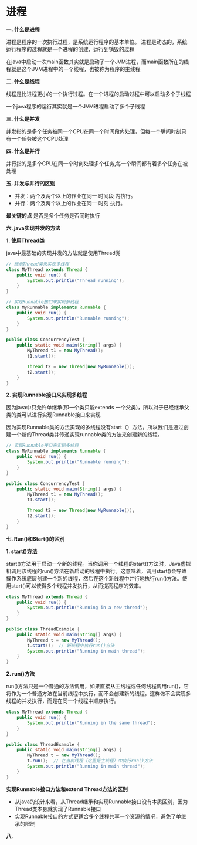 # 进程

**一. 什么是进程**

进程是程序的一次执行过程，是系统运行程序的基本单位。
进程是动态的，系统运行程序的过程就是一个进程的创建，运行到销毁的过程

在java中启动一次main函数其实就是启动了一个JVM进程，而main函数所在的线程就是这个JVM进程中的一个线程，也被称为程序的主线程

**二. 什么是线程**

线程是比进程更小的一个执行过程。在一个进程的启动过程中可以启动多个子线程

一个java程序的运行其实就是一个JVM进程启动了多个子线程


**三. 什么是并发**

并发指的是多个任务被同一个CPU在同一个时间段内处理，但每一个瞬间时刻只有一个任务被这个CPU处理

**四. 什么是并行**

并行指的是多个CPU在同一个时刻处理多个任务,每一个瞬间都有着多个任务在被处理

**五. 并发与并行的区别**

- 并发：两个及两个以上的作业在同一 时间段 内执行。<br>
- 并行：两个及两个以上的作业在同一 时刻 执行。<br>

**最关键的点**
是否是多个任务是否同时执行

**六. java实现并发的方法**


**1. 使用Thread类**

java中最基础的实现并发的方法就是使用Thread类


````java
// 继承Thread类来实现多线程
class MyThread extends Thread {
    public void run() {
        System.out.println("Thread running");
    }
}

// 实现Runnable接口来实现多线程
class MyRunnable implements Runnable {
    public void run() {
        System.out.println("Runnable running");
    }
}

public class ConcurrencyTest {
    public static void main(String[] args) {
        MyThread t1 = new MyThread();
        t1.start();

        Thread t2 = new Thread(new MyRunnable());
        t2.start();
    }
}

````

**2. 实现Runnable接口来实现多线程**

因为java中只允许单继承(即一个类只能extends 一个父类)，所以对于已经继承父类的类可以进行实现Runnable接口来实现

因为实现Runnable类的方法实现的多线程没有start（）方法，所以我们是通过创建一个新的Thread类并传递实现runnable类的方法来创建新的线程。

```java
// 实现Runnable接口来实现多线程
class MyRunnable implements Runnable {
    public void run() {
        System.out.println("Runnable running");
    }
}

public class ConcurrencyTest {
    public static void main(String[] args) {
        MyThread t1 = new MyThread();
        t1.start();

        Thread t2 = new Thread(new MyRunnable());
        t2.start();
    }
}
```


**七. Run()和Start()的区别**

**1. start()方法**

start()方法用于启动一个新的线程。当你调用一个线程的start()方法时，Java虚拟机调用该线程的run()方法在新启动的线程中执行。这意味着，调用start()会导致操作系统底层创建一个新的线程，然后在这个新线程中并行地执行run()方法。使用start()可以使得多个线程并发执行，从而提高程序的效率。
````java
class MyThread extends Thread {
    public void run() {
        System.out.println("Running in a new thread");
    }
}

public class ThreadExample {
    public static void main(String[] args) {
        MyThread t = new MyThread();
        t.start();  // 新线程中执行run()方法
        System.out.println("Running in main thread");
    }
}
````
**2. run()方法**

run()方法只是一个普通的方法调用，如果直接从主线程或任何线程调用run()，它将作为一个普通方法在当前线程中执行，而不会创建新的线程。这样做不会实现多线程的并发执行，而是在同一个线程中顺序执行。
````java
class MyThread extends Thread {
    public void run() {
        System.out.println("Running in the same thread");
    }
}

public class ThreadExample {
    public static void main(String[] args) {
        MyThread t = new MyThread();
        t.run();  // 在当前线程（这里是主线程）中执行run()方法
        System.out.println("Running in main thread");
    }
}
````

**实现Runnable接口方法和extend Thread方法的区别**
- 从java的设计来看，从Thread继承和实现Runnable接口没有本质区别，因为Thread类本身就实现了Runnable接口
- 实现Runnable接口的方式更适合多个线程共享一个资源的情况，避免了单继承的限制

**八.**